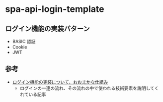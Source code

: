 # spa-api-login-template

## ログイン機能の実装パターン

- BASIC 認証
- Cookie
- JWT

## 参考

- [ログイン機能の実装について、おおまかな仕組み](https://qiita.com/YoshikuniJujo/items/6de7078ab120f505bdfd)
  - ログインの一連の流れ、その流れの中で使われる技術要素を説明してくれている記事
